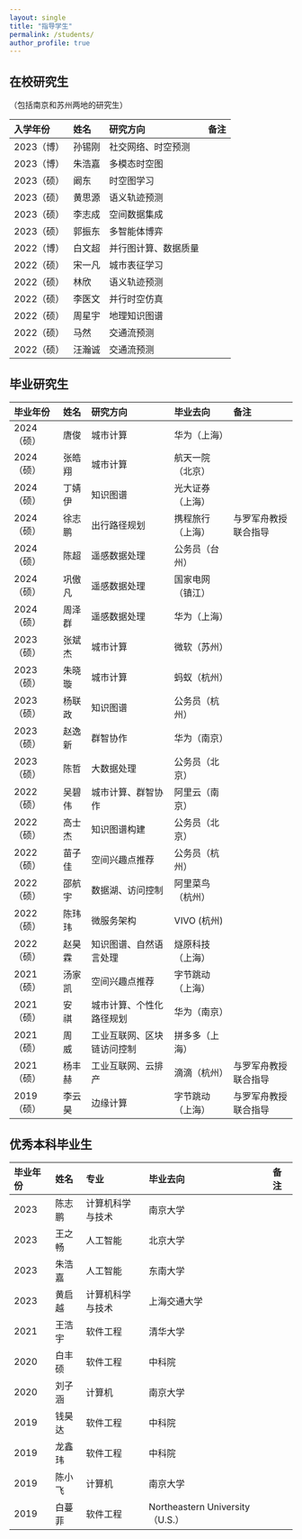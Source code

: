 ```yaml
---
layout: single
title: "指导学生"
permalink: /students/
author_profile: true
---
```




在校研究生
-------

（包括南京和苏州两地的研究生）

|入学年份| 姓名|研究方向|备注|
| :---  | :---  |  :---  | :---  |
| 2023（博） | 孙锡刚 | 社交网络、时空预测   |      |
| 2023（博） | 朱浩嘉 | 多模态时空图         |      |
| 2023（硕） | 阚东   | 时空图学习           |      |
| 2023（硕） | 黄思源 | 语义轨迹预测         |      |
| 2023（硕） | 李志成 | 空间数据集成         ||
| 2023（硕） | 郭振东 | 多智能体博弈         |      |
| 2022（博） | 白文超 | 并行图计算、数据质量 |      |
| 2022（硕） | 宋一凡 | 城市表征学习         |      |
| 2022（硕） | 林欣   | 语义轨迹预测         |      |
| 2022（硕） | 李医文 | 并行时空仿真         |      |
| 2022（硕） | 周星宇 | 地理知识图谱         | |
| 2022（硕） | 马然   | 交通流预测           |  |
| 2022（硕） | 汪瀚诚 | 交通流预测           | |



毕业研究生
-------

|毕业年份| 姓名|研究方向|毕业去向|备注|
| :---  | :---  |  :---  | :---  | :---  |
| 2024（硕） | 唐俊   | 城市计算                   | 华为（上海）     |                      |
| 2024（硕） | 张皓翔 | 城市计算                   | 航天一院（北京） |                      |
| 2024（硕） | 丁婧伊 | 知识图谱                   | 光大证券（上海） |                      |
| 2024（硕） | 徐志鹏 | 出行路径规划               | 携程旅行（上海） | 与罗军舟教授联合指导 |
| 2024（硕） | 陈超   | 遥感数据处理               | 公务员（台州）   |                      |
| 2024（硕） | 巩傲凡 | 遥感数据处理               | 国家电网（镇江） |                      |
| 2024（硕） | 周泽群 | 遥感数据处理               | 华为（上海）     |                      |
| 2023（硕） | 张斌杰 | 城市计算                   | 微软（苏州）     |                      |
| 2023（硕） | 朱晓璇 | 城市计算                   | 蚂蚁（杭州）     |                      |
| 2023（硕） | 杨联政 | 知识图谱                   | 公务员（杭州）   |                      |
| 2023（硕） | 赵逸新 | 群智协作                   | 华为（南京）     |                      |
| 2023（硕） | 陈哲   | 大数据处理                 | 公务员（北京）   |                      |
| 2022（硕） | 吴碧伟 | 城市计算、群智协作         | 阿里云（南京）   |                      |
| 2022（硕） | 高士杰 | 知识图谱构建               | 公务员（北京）   |                      |
| 2022（硕） | 苗子佳 | 空间兴趣点推荐             | 公务员（杭州）   |                      |
| 2022（硕） | 邵航宇 | 数据湖、访问控制           | 阿里菜鸟（杭州） |                      |
| 2022（硕） | 陈玮玮 | 微服务架构                 | VIVO (杭州)      |                      |
| 2022（硕） | 赵昊霖 | 知识图谱、自然语言处理     | 燧原科技（上海） |                      |
| 2021（硕） | 汤家凯 | 空间兴趣点推荐             | 字节跳动（上海）     |                      |
| 2021（硕） | 安 祺  | 城市计算、个性化路径规划   | 华为（南京）     |                      |
| 2021（硕） | 周 威  | 工业互联网、区块链访问控制 | 拼多多（上海） |                      |
| 2021（硕） | 杨丰赫 | 工业互联网、云排产         | 滴滴（杭州）     | 与罗军舟教授联合指导 |
| 2019（硕） | 李云昊 | 边缘计算 | 字节跳动（上海） | 与罗军舟教授联合指导 |


优秀本科毕业生
------

| 毕业年份 | 姓名 | 专业 | 毕业去向 | 备注 |
| :---  | :---  | :---  | :---  | :---  |
| 2023 | 陈志鹏 | 计算机科学与技术 | 南京大学 |  |
| 2023 | 王之畅 | 人工智能 | 北京大学 |  |
| 2023 | 朱浩嘉 | 人工智能 | 东南大学 |  |
| 2023 | 黄启越 | 计算机科学与技术 | 上海交通大学 |  |
| 2021 | 王浩宇 |  软件工程 | 清华大学 | |
| 2020 | 白丰硕 |  软件工程 | 中科院  | |
| 2020 | 刘子涵 |  计算机 | 南京大学  | |
| 2019 | 钱昊达 |  软件工程 | 中科院  | |
| 2019 | 龙鑫玮 |  软件工程 | 中科院  | |
| 2019 | 陈小飞 |  计算机 | 南京大学  | |
| 2019 | 白蔓菲 |  软件工程 | Northeastern University （U.S.）  | |
